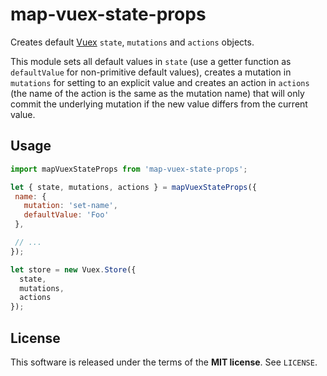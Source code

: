 map-vuex-state-props
====================
Creates default [Vuex](https://vuex.vuejs.org) `state`, `mutations` and
`actions` objects.

This module sets all default values in `state` (use a getter function as
`defaultValue` for non-primitive default values), creates a mutation in
`mutations` for setting to an explicit value and creates an action in `actions`
(the name of the action is the same as the mutation name) that will only commit
the underlying mutation if the new value differs from the current value.

Usage
-----

```js
import mapVuexStateProps from 'map-vuex-state-props';
```

```js
let { state, mutations, actions } = mapVuexStateProps({
 name: {
   mutation: 'set-name',
   defaultValue: 'Foo'
 },

 // ...
});
```

```js
let store = new Vuex.Store({
  state,
  mutations,
  actions
});
```

License
-------
This software is released under the terms of the **MIT license**. See `LICENSE`.
